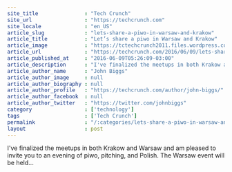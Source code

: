 ```yaml
---
site_title               : "Tech Crunch"
site_url                 : "https://techcrunch.com"
site_locale              : "en_US"
article_slug             : "lets-share-a-piwo-in-warsaw-and-krakow"
article_title            : "Let’s share a piwo in Warsaw and Krakow"
article_image            : "https://tctechcrunch2011.files.wordpress.com/2016/06/screen-shot-2016-06-08-at-8-08-47-pm.png?w=764&h=400&crop=1"
article_url              : "https://techcrunch.com/2016/06/09/lets-share-a-piwo-in-warsaw-and-krakow/"
article_published_at     : "2016-06-09T05:26:09-03:00"
article_description      : "I've finalized the meetups in both Krakow and Warsaw and am pleased to invite you to an evening of piwo, pitching, and Polish. The Warsaw event will be held..."
article_author_name      : "John Biggs"
article_author_image     : null
article_author_biography : null
article_author_profile   : "https://techcrunch.com/author/john-biggs/"
article_author_facebook  : null
article_author_twitter   : "https://twitter.com/johnbiggs"
category                 : ['technology']
tags                     : ['Tech Crunch']
permalink                : "/:categories/lets-share-a-piwo-in-warsaw-and-krakow/"
layout                   : post
---
```


I've finalized the meetups in both Krakow and Warsaw and am pleased to invite you to an evening of piwo, pitching, and Polish. The Warsaw event will be held...
